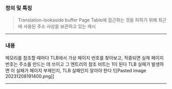 ### 정의 및 특징
> Translation-lookaside buffer
> Page Table에 접근하는 것을 피하기 위해 최근에 사용된 주소 사상을 보관하고 있는 캐시
---
### 내용
메모리를 참조할 때마다 TLB에서 가상 페이지 번호를 찾아보고, 적중되면 실제 페이지 번호는 주소를 만드는 데 쓰이고 그 엔트리의 참조 비트는 1이 된다
TLB 실패가 발생하면 이 실패가 페이지 부재인지, TLB 실패인지 알아야 한다
![[Pasted image 20231208191400.png]]


---
